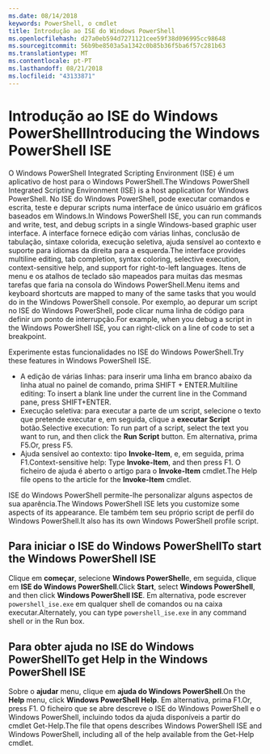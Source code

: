 ```yaml
---
ms.date: 08/14/2018
keywords: PowerShell, o cmdlet
title: Introdução ao ISE do Windows PowerShell
ms.openlocfilehash: d27a0eb594d7271121cee59f38d096995cc98648
ms.sourcegitcommit: 56b9be8503a5a1342c0b85b36f5ba6f57c281b63
ms.translationtype: MT
ms.contentlocale: pt-PT
ms.lasthandoff: 08/21/2018
ms.locfileid: "43133871"
---
```

# <a name="introducing-the-windows-powershell-ise"></a><span data-ttu-id="cb420-103">Introdução ao ISE do Windows PowerShell</span><span class="sxs-lookup"><span data-stu-id="cb420-103">Introducing the Windows PowerShell ISE</span></span>

<span data-ttu-id="cb420-104">O Windows PowerShell Integrated Scripting Environment (ISE) é um aplicativo de host para o Windows PowerShell.</span><span class="sxs-lookup"><span data-stu-id="cb420-104">The Windows PowerShell Integrated Scripting Environment (ISE) is a host application for Windows PowerShell.</span></span> <span data-ttu-id="cb420-105">No ISE do Windows PowerShell, pode executar comandos e escrita, teste e depurar scripts numa interface de único usuário em gráficos baseados em Windows.</span><span class="sxs-lookup"><span data-stu-id="cb420-105">In Windows PowerShell ISE, you can run commands and write, test, and debug scripts in a single Windows-based graphic user interface.</span></span> <span data-ttu-id="cb420-106">A interface fornece edição com várias linhas, conclusão de tabulação, sintaxe colorida, execução seletiva, ajuda sensível ao contexto e suporte para idiomas da direita para a esquerda.</span><span class="sxs-lookup"><span data-stu-id="cb420-106">The interface provides multiline editing, tab completion, syntax coloring, selective execution, context-sensitive help, and support for right-to-left languages.</span></span> <span data-ttu-id="cb420-107">Itens de menu e os atalhos de teclado são mapeados para muitas das mesmas tarefas que faria na consola do Windows PowerShell.</span><span class="sxs-lookup"><span data-stu-id="cb420-107">Menu items and keyboard shortcuts are mapped to many of the same tasks that you would do in the Windows PowerShell console.</span></span> <span data-ttu-id="cb420-108">Por exemplo, ao depurar um script no ISE do Windows PowerShell, pode clicar numa linha de código para definir um ponto de interrupção.</span><span class="sxs-lookup"><span data-stu-id="cb420-108">For example, when you debug a script in the Windows PowerShell ISE, you can right-click on a line of code to set a breakpoint.</span></span>

<span data-ttu-id="cb420-109">Experimente estas funcionalidades no ISE do Windows PowerShell.</span><span class="sxs-lookup"><span data-stu-id="cb420-109">Try these features in Windows PowerShell ISE.</span></span>

- <span data-ttu-id="cb420-110">A edição de várias linhas: para inserir uma linha em branco abaixo da linha atual no painel de comando, prima SHIFT + ENTER.</span><span class="sxs-lookup"><span data-stu-id="cb420-110">Multiline editing: To insert a blank line under the current line in the Command pane, press SHIFT+ENTER.</span></span>
- <span data-ttu-id="cb420-111">Execução seletiva: para executar a parte de um script, selecione o texto que pretende executar e, em seguida, clique a **executar Script** botão.</span><span class="sxs-lookup"><span data-stu-id="cb420-111">Selective execution: To run part of a script, select the text you want to run, and then click the **Run Script** button.</span></span> <span data-ttu-id="cb420-112">Em alternativa, prima F5.</span><span class="sxs-lookup"><span data-stu-id="cb420-112">Or, press F5.</span></span>
- <span data-ttu-id="cb420-113">Ajuda sensível ao contexto: tipo **Invoke-Item**, e, em seguida, prima F1.</span><span class="sxs-lookup"><span data-stu-id="cb420-113">Context-sensitive help: Type **Invoke-Item**, and then press F1.</span></span> <span data-ttu-id="cb420-114">O ficheiro de ajuda é aberto o artigo para o **Invoke-Item** cmdlet.</span><span class="sxs-lookup"><span data-stu-id="cb420-114">The Help file opens to the article for the **Invoke-Item** cmdlet.</span></span>

<span data-ttu-id="cb420-115">ISE do Windows PowerShell permite-lhe personalizar alguns aspectos de sua aparência.</span><span class="sxs-lookup"><span data-stu-id="cb420-115">The Windows PowerShell ISE lets you customize some aspects of its appearance.</span></span> <span data-ttu-id="cb420-116">Ele também tem seu próprio script de perfil do Windows PowerShell.</span><span class="sxs-lookup"><span data-stu-id="cb420-116">It also has its own Windows PowerShell profile script.</span></span>

## <a name="to-start-the-windows-powershell-ise"></a><span data-ttu-id="cb420-117">Para iniciar o ISE do Windows PowerShell</span><span class="sxs-lookup"><span data-stu-id="cb420-117">To start the Windows PowerShell ISE</span></span>

<span data-ttu-id="cb420-118">Clique em **começar**, selecione **Windows PowerShell**e, em seguida, clique em **ISE do Windows PowerShell**.</span><span class="sxs-lookup"><span data-stu-id="cb420-118">Click **Start**, select **Windows PowerShell**, and then click **Windows PowerShell ISE**.</span></span>
<span data-ttu-id="cb420-119">Em alternativa, pode escrever `powershell_ise.exe` em qualquer shell de comandos ou na caixa executar.</span><span class="sxs-lookup"><span data-stu-id="cb420-119">Alternately, you can type `powershell_ise.exe` in any command shell or in the Run box.</span></span>

## <a name="to-get-help-in-the-windows-powershell-ise"></a><span data-ttu-id="cb420-120">Para obter ajuda no ISE do Windows PowerShell</span><span class="sxs-lookup"><span data-stu-id="cb420-120">To get Help in the Windows PowerShell ISE</span></span>

<span data-ttu-id="cb420-121">Sobre o **ajudar** menu, clique em **ajuda do Windows PowerShell**.</span><span class="sxs-lookup"><span data-stu-id="cb420-121">On the **Help** menu, click **Windows PowerShell Help**.</span></span> <span data-ttu-id="cb420-122">Em alternativa, prima F1.</span><span class="sxs-lookup"><span data-stu-id="cb420-122">Or, press F1.</span></span> <span data-ttu-id="cb420-123">O ficheiro que se abre descreve o ISE do Windows PowerShell e o Windows PowerShell, incluindo todos da ajuda disponíveis a partir do cmdlet Get-Help.</span><span class="sxs-lookup"><span data-stu-id="cb420-123">The file that opens describes Windows PowerShell ISE and Windows PowerShell, including all of the help available from the Get-Help cmdlet.</span></span>